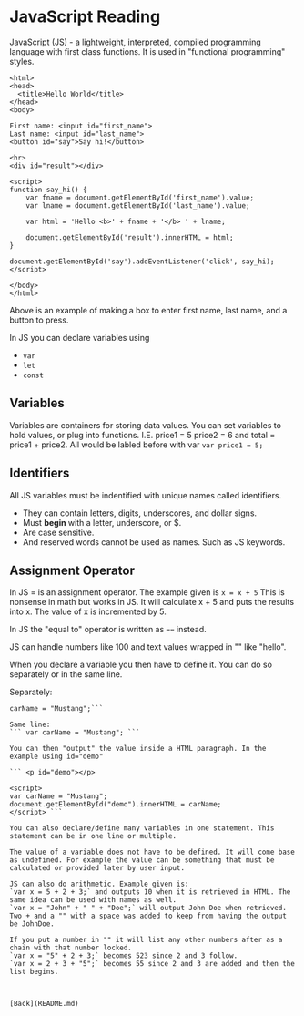 # JavaScript Reading

JavaScript (JS) - a lightweight, interpreted, compiled programming language with first class functions. It is used in "functional programming" styles.

``` 
<html>
<head>
  <title>Hello World</title>
</head>
<body>
 
First name: <input id="first_name">
Last name: <input id="last_name">
<button id="say">Say hi!</button>
 
<hr>
<div id="result"></div>
 
<script>
function say_hi() {
    var fname = document.getElementById('first_name').value;
    var lname = document.getElementById('last_name').value;
 
    var html = 'Hello <b>' + fname + '</b> ' + lname;
 
    document.getElementById('result').innerHTML = html;
}
 
document.getElementById('say').addEventListener('click', say_hi);
</script>
 
</body>
</html> 
```

Above is an example of making a box to enter first name, last name, and a button to press.

In JS you can declare variables using
- `var`
- `let`
- `const`

## Variables

Variables are containers for storing data values. You can set variables to hold values, or plug into functions. I.E. price1 = 5 price2 = 6 and total = price1 + price2. All would be labled before with var
`var price1 = 5;`

## Identifiers

All JS variables must be indentified with unique names called identifiers.

- They can contain letters, digits, underscores, and dollar signs.
- Must **begin** with a letter, underscore, or $.
- Are case sensitive.
- And reserved words cannot be used as names. Such as JS keywords.

## Assignment Operator

In JS = is an assignment operator. The example given is ```x = x + 5```
This is nonsense in math but works in JS. It will calculate x + 5 and puts the results into x. The value of x is incremented by 5.

In JS the "equal to" operator is written as `==` instead.

JS can handle numbers like 100 and text values wrapped in "" like "hello".

When you declare a variable you then have to define it. You can do so separately or in the same line.

Separately:
``` var carName; 
carName = "Mustang";```

Same line:
``` var carName = "Mustang"; ```

You can then "output" the value inside a HTML paragraph. In the example using id="demo"

``` <p id="demo"></p>

<script>
var carName = "Mustang";
document.getElementById("demo").innerHTML = carName;
</script> ```

You can also declare/define many variables in one statement. This statement can be in one line or multiple.

The value of a variable does not have to be defined. It will come base as undefined. For example the value can be something that must be calculated or provided later by user input.

JS can also do arithmetic. Example given is:
`var x = 5 + 2 + 3;` and outputs 10 when it is retrieved in HTML. The same idea can be used with names as well.
`var x = "John" + " " + "Doe";` will output John Doe when retrieved. Two + and a "" with a space was added to keep from having the output be JohnDoe.

If you put a number in "" it will list any other numbers after as a chain with that number locked.
`var x = "5" + 2 + 3;` becomes 523 since 2 and 3 follow.
`var x = 2 + 3 + "5";` becomes 55 since 2 and 3 are added and then the list begins.



[Back](README.md)